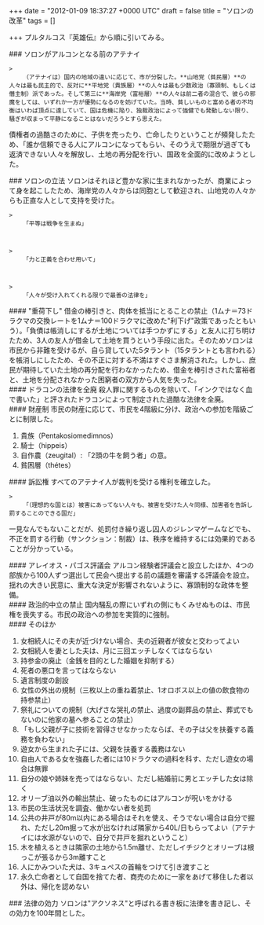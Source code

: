 
+++
date = "2012-01-09 18:37:27 +0000 UTC"
draft = false
title = "ソロンの改革"
tags = []

+++
プルタルコス『英雄伝』から順に引いてみる。

<div class="section">
    ### ソロンがアルコンとなる前のアテナイ
    
    >
        （アテナイは）国内の地域の違いに応じて、市が分裂した。**山地党（貧民層）**の人々は最も民主的で、反対に**平地党（貴族層）**の人々は最も少数政治（寡頭制、もしくは僭主制）派であった。そして第三に**海岸党（富裕層）**の人々は前二者の混合で、彼らの邪魔をしては、いずれか一方が優勢になるのを妨げていた。当時、貧しいものと富める者の不均衡はいわば頂点に達していて、国は危機に陥り、独裁政治によって強健でも発動しない限り、騒ぎが収まって平静になることはないだろうとすら思えた。

    
債権者の過酷さのために、子供を売ったり、亡命したりということが頻発したため、「誰か信頼できる人にアルコンになってもらい、そのうえで期限が過ぎても返済できない人々を解放し、土地の再分配を行い、国政を全面的に改めようとした。

</div>
<div class="section">
    ### ソロンの立法
    ソロンはそれほど豊かな家に生まれなかったが、商業によって身を起こしたため、海岸党の人々からは同胞として歓迎され、山地党の人々からも正直な人として支持を受けた。

    >
        「平等は戦争を生まぬ」

    

    >
        「力と正義を合わせ用いて」

    

    >
        「人々が受け入れてくれる限りで最善の法律を」

    

<div class="section">
    #### "重荷下し"
    借金の棒引きと、肉体を抵当にとることの禁止（1ムナ＝73ドラクマの交換レートを1ムナ＝100ドラクマに改めた"利下げ"政策であったともいう）。「負債は帳消しにするが土地については手つかずにする」と友人に打ち明けたため、3人の友人が借金して土地を買うという手段に出た。そのためソロンは市民から非難を受けるが、自ら貸していた5タラント（15タラントとも言われる）を帳消しにしたため、その不正に対する不満はすぐさま解消された。しかし、庶民が期待していた土地の再分配を行わなかったため、借金を棒引きされた富裕者と、土地を分配されなかった困窮者の双方から人気を失った。

</div>
<div class="section">
    #### ドラコンの法律を全廃
    殺人罪に関するものを除いて、「インクではなく血で書いた」と評されたドラコンによって制定された過酷な法律を全廃。

</div>
<div class="section">
    #### 財産制
    市民の財産に応じて、市民を4階級に分け、政治への参加を階級ごとに制限した。

<ol>
<li>貴族（Pentakosiomedimnos）</li>
<li>騎士（hippeis）</li>
<li>自作農（zeugital）: 「2頭の牛を飼う者」の意。</li>
<li>貧困層（thétes）</li>
</ol>
</div>
<div class="section">
    #### 訴訟権
    すべてのアテナイ人が裁判を受ける権利を確立した。

    >
        「（理想的な国とは）被害にあってない人々も、被害を受けた人々同様、加害者を告訴し罰することのできる国だ」

    
一見なんでもないことだが、処罰付き繰り返し囚人のジレンマゲームなどでも、不正を罰する行動（サンクション：制裁）は、秩序を維持するには効果的であることが分かっている。

</div>
<div class="section">
    #### アレイオス・パゴス評議会
    アルコン経験者評議会と設立したほか、4つの部族から100人ずつ選出して民会へ提出する前の議題を審議する評議会を設立。揺れの大きい民意に、重大な決定が影響されないように、寡頭制的な政体を整備。

</div>
<div class="section">
    #### 政治的中立の禁止
    国内騒乱の際にいずれの側にもくみせぬものは、市民権を喪失する。市民の政治への参加を実質的に強制。

</div>
<div class="section">
    #### そのほか
    
<ol>
<li>女相続人にその夫が近づけない場合、夫の近親者が彼女と交わってよい</li>
<li>女相続人を妻とした夫は、月に三回エッチしなくてはならない</li>
<li>持参金の廃止（金銭を目的とした婚姻を抑制する）</li>
<li>死者の悪口を言ってはならない</li>
<li>遺言制度の創設</li>
<li>女性の外出の規制（三枚以上の重ね着禁止、1オロボス以上の値の飲食物の持参禁止）</li>
<li>祭礼についての規制（大げさな哭礼の禁止、過度の副葬品の禁止、葬式でもないのに他家の墓へ参ることの禁止）</li>
<li>「もし父親が子に技術を習得させなかったならば、その子は父を扶養する義務を負わない」</li>
<li>遊女から生まれた子には、父親を扶養する義務はない</li>
<li>自由人である女を強姦した者には10ドラクマの過料を科す、ただし遊女の場合は無罪</li>
<li>自分の娘や姉妹を売ってはならない、ただし結婚前に男とエッチした女は除く</li>
<li>オリーブ油以外の輸出禁止、破ったものにはアルコンが呪いをかける</li>
<li>市民の生活状況を調査、働かない者を処罰</li>
<li>公共の井戸が80m以内にある場合はそれを使え、そうでない場合は自分で掘れ、ただし20m掘って水が出なければ隣家から40L/日もらってよい（アテナイには水源がないので、自分で井戸を掘れということ）</li>
<li>木を植えるときは隣家の土地から1.5m離せ、ただしイチジクとオリーブは根っこが張るから3m離すこと</li>
<li>人にかみついた犬は、3キュペスの首輪をつけて引き渡すこと</li>
<li>永久亡命者として自国を捨てた者、商売のために一家をあげて移住した者以外は、帰化を認めない</li>
</ol>
</div>
</div>
<div class="section">
    ### 法律の効力
    ソロンは"アクソネス"と呼ばれる書き板に法律を書き記し、その効力を100年間とした。

</div>

